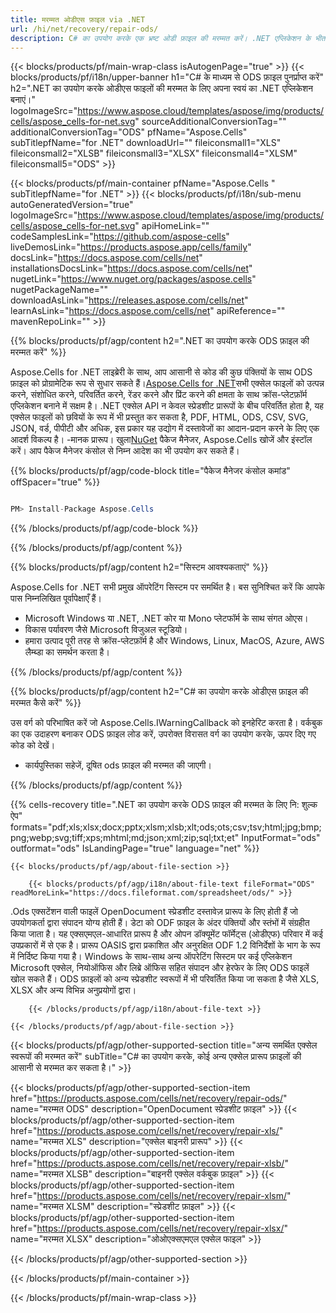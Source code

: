 ```yaml
---
title: मरम्मत ओडीएस फ़ाइल via .NET
url: /hi/net/recovery/repair-ods/ 
description: C# का उपयोग करके एक भ्रष्ट ओडी फ़ाइल की मरम्मत करें। .NET एप्लिकेशन के भीतर दूषित ओडी फ़ाइल की मरम्मत के लिए रिकवरी टूल।
---
```

{{< blocks/products/pf/main-wrap-class isAutogenPage="true" >}}
{{< blocks/products/pf/i18n/upper-banner h1="C# के माध्यम से ODS फ़ाइल पुनर्प्राप्त करें" h2=".NET का उपयोग करके ओडीएस फाइलों की मरम्मत के लिए अपना स्वयं का .NET एप्लिकेशन बनाएं।" logoImageSrc="https://www.aspose.cloud/templates/aspose/img/products/cells/aspose_cells-for-net.svg" sourceAdditionalConversionTag="" additionalConversionTag="ODS" pfName="Aspose.Cells" subTitlepfName="for .NET" downloadUrl="" fileiconsmall1="XLS" fileiconsmall2="XLSB" fileiconsmall3="XLSX" fileiconsmall4="XLSM" fileiconsmall5="ODS" >}}

{{< blocks/products/pf/main-container pfName="Aspose.Cells " subTitlepfName="for .NET" >}}
{{< blocks/products/pf/i18n/sub-menu autoGeneratedVersion="true" logoImageSrc="https://www.aspose.cloud/templates/aspose/img/products/cells/aspose_cells-for-net.svg" apiHomeLink="" codeSamplesLink="https://github.com/aspose-cells" liveDemosLink="https://products.aspose.app/cells/family" docsLink="https://docs.aspose.com/cells/net" installationsDocsLink="https://docs.aspose.com/cells/net" nugetLink="https://www.nuget.org/packages/aspose.cells" nugetPackageName="" downloadAsLink="https://releases.aspose.com/cells/net" learnAsLink="https://docs.aspose.com/cells/net" apiReference="" mavenRepoLink="" >}}

{{% blocks/products/pf/agp/content h2=".NET का उपयोग करके ODS फ़ाइल की मरम्मत करें" %}}

 Aspose.Cells for .NET लाइब्रेरी के साथ, आप आसानी से कोड की कुछ पंक्तियों के साथ ODS फ़ाइल को प्रोग्रामेटिक रूप से सुधार सकते हैं।[Aspose.Cells for .NET](https://products.aspose.com/cells/net)सभी एक्सेल फाइलों को उत्पन्न करने, संशोधित करने, परिवर्तित करने, रेंडर करने और प्रिंट करने की क्षमता के साथ क्रॉस-प्लेटफ़ॉर्म एप्लिकेशन बनाने में सक्षम है। .NET एक्सेल API न केवल स्प्रेडशीट प्रारूपों के बीच परिवर्तित होता है, यह एक्सेल फाइलों को छवियों के रूप में भी प्रस्तुत कर सकता है, PDF, HTML, ODS, CSV, SVG, JSON, वर्ड, पीपीटी और अधिक, इस प्रकार यह उद्योग में दस्तावेजों का आदान-प्रदान करने के लिए एक आदर्श विकल्प है। -मानक प्रारूप। खुला[NuGet](https://www.nuget.org/packages/aspose.cells) पैकेज मैनेजर, Aspose.Cells खोजें और इंस्टॉल करें। आप पैकेज मैनेजर कंसोल से निम्न आदेश का भी उपयोग कर सकते हैं।

{{% blocks/products/pf/agp/code-block title="पैकेज मैनेजर कंसोल कमांड" offSpacer="true" %}}

```cs

PM> Install-Package Aspose.Cells

```

{{% /blocks/products/pf/agp/code-block %}}

{{% /blocks/products/pf/agp/content %}}


{{% blocks/products/pf/agp/content h2="सिस्टम आवश्यकताएं" %}}

 Aspose.Cells for .NET सभी प्रमुख ऑपरेटिंग सिस्टम पर समर्थित है। बस सुनिश्चित करें कि आपके पास निम्नलिखित पूर्वापेक्षाएँ हैं।
 
-  Microsoft Windows या .NET, .NET कोर या Mono प्लेटफॉर्म के साथ संगत ओएस।
-  विकास पर्यावरण जैसे Microsoft विजुअल स्टूडियो।
-  हमारा उत्पाद पूरी तरह से क्रॉस-प्लेटफ़ॉर्म है और Windows, Linux, MacOS, Azure, AWS लैम्ब्डा का समर्थन करता है।

{{% /blocks/products/pf/agp/content %}}

{{% blocks/products/pf/agp/content h2="C# का उपयोग करके ओडीएस फ़ाइल की मरम्मत कैसे करें" %}}

उस वर्ग को परिभाषित करें जो Aspose.Cells.IWarningCallback को इनहेरिट करता है।
वर्कबुक का एक उदाहरण बनाकर ODS फ़ाइल लोड करें, उपरोक्त विरासत वर्ग का उपयोग करके, ऊपर दिए गए कोड को देखें।
+ कार्यपुस्तिका सहेजें, दूषित ods फ़ाइल की मरम्मत की जाएगी।

{{% /blocks/products/pf/agp/content %}}

{{% cells-recovery title=".NET का उपयोग करके ODS फ़ाइल की मरम्मत के लिए नि: शुल्क ऐप" formats="pdf;xls;xlsx;docx;pptx;xlsm;xlsb;xlt;ods;ots;csv;tsv;html;jpg;bmp;png;webp;svg;tiff;xps;mhtml;md;json;xml;zip;sql;txt;et" InputFormat="ods" outformat="ods" IsLandingPage="true" language="net" %}}    
    
    
<!-- aboutfile Starts -->

    {{< blocks/products/pf/agp/about-file-section >}}

        {{< blocks/products/pf/agp/i18n/about-file-text fileFormat="ODS" readMoreLink="https://docs.fileformat.com/spreadsheet/ods/" >}}
.Ods एक्सटेंशन वाली फाइलें OpenDocument स्प्रेडशीट दस्तावेज़ प्रारूप के लिए होती हैं जो उपयोगकर्ता द्वारा संपादन योग्य होती हैं। डेटा को ODF फ़ाइल के अंदर पंक्तियों और स्तंभों में संग्रहीत किया जाता है। यह एक्सएमएल-आधारित प्रारूप है और ओपन डॉक्यूमेंट फॉर्मेट्स (ओडीएफ) परिवार में कई उपप्रकारों में से एक है। प्रारूप OASIS द्वारा प्रकाशित और अनुरक्षित ODF 1.2 विनिर्देशों के भाग के रूप में निर्दिष्ट किया गया है। Windows के साथ-साथ अन्य ऑपरेटिंग सिस्टम पर कई एप्लिकेशन Microsoft एक्सेल, नियोऑफिस और लिब्रे ऑफिस सहित संपादन और हेरफेर के लिए ODS फाइलें खोल सकते हैं। ODS फ़ाइलों को अन्य स्प्रेडशीट स्वरूपों में भी परिवर्तित किया जा सकता है जैसे XLS, XLSX और अन्य विभिन्न अनुप्रयोगों द्वारा।

        {{< /blocks/products/pf/agp/i18n/about-file-text >}}

    {{< /blocks/products/pf/agp/about-file-section >}}

<!-- aboutfile Ends -->

{{< blocks/products/pf/agp/other-supported-section title="अन्य समर्थित एक्सेल स्वरूपों की मरम्मत करें" subTitle="C# का उपयोग करके, कोई अन्य एक्सेल प्रारूप फ़ाइलों की आसानी से मरम्मत कर सकता है।" >}}

{{< blocks/products/pf/agp/other-supported-section-item href="https://products.aspose.com/cells/net/recovery/repair-ods/" name="मरम्मत ODS" description="OpenDocument स्प्रेडशीट फ़ाइल" >}}
{{< blocks/products/pf/agp/other-supported-section-item href="https://products.aspose.com/cells/net/recovery/repair-xls/" name="मरम्मत XLS" description="एक्सेल बाइनरी प्रारूप" >}}
{{< blocks/products/pf/agp/other-supported-section-item href="https://products.aspose.com/cells/net/recovery/repair-xlsb/" name="मरम्मत XLSB" description="बाइनरी एक्सेल वर्कबुक फ़ाइल" >}}
{{< blocks/products/pf/agp/other-supported-section-item href="https://products.aspose.com/cells/net/recovery/repair-xlsm/" name="मरम्मत XLSM" description="स्प्रेडशीट फ़ाइल" >}}
{{< blocks/products/pf/agp/other-supported-section-item href="https://products.aspose.com/cells/net/recovery/repair-xlsx/" name="मरम्मत XLSX" description="ओओएक्सएमएल एक्सेल फाइल" >}}

{{< /blocks/products/pf/agp/other-supported-section >}}

{{< /blocks/products/pf/main-container >}}
    
{{< /blocks/products/pf/main-wrap-class >}}
